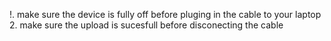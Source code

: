 !. make sure the device is fully off before pluging in the cable to your laptop
2. make sure the upload is sucesfull before disconecting the cable
